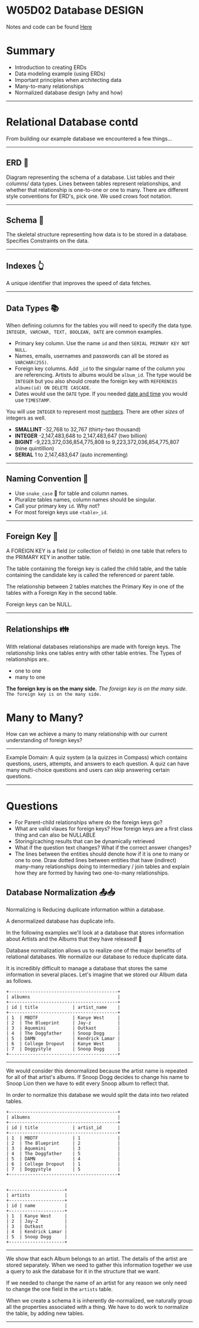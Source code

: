 # W05D02 Database DESIGN

Notes and code can be found [Here](https://github.com/tborsa/lectures/tree/master/week5/day2)

# Summary 

- Introduction to creating ERDs
- Data modeling example (using ERDs)
- Important principles when architecting data
- Many-to-many relationships
- Normalized database design (why and how)


---


# Relational Database contd

From building our example database we encountered a few things...


---
## ERD 📝

Diagram representing the schema of a database.
List tables and their columns/ data types.
Lines between tables represent relationships, and whether that relationship is one-to-one or one to many.
There are different style conventions for ERD's, pick one. We used crows foot notation. 

---

## Schema 📑

The skeletal structure representing how data is to be stored in a database.
Specifies Constraints on the data.

---

## Indexes 👆
A unique identifier that improves the speed of data fetches.

---

## Data Types 📚

When defining columns for the tables you will need to specify the data type. `INTEGER, VARCHAR, TEXT, BOOLEAN, DATE` are common examples.

- Primary key column. Use the name `id` and then `SERIAL PRIMARY KEY NOT NULL`.
- Names, emails, usernames and passwords can all be stored as `VARCHAR(255)`.
- Foreign key columns. Add `_id` to the singular name of the column you are referencing. Artists to albums would be `album_id`. The type would be `INTEGER` but you also should create the foreign key with `REFERENCES albums(id) ON DELETE CASCADE`.
- Dates would use the `DATE` type. If you needed [date and time](https://www.postgresql.org/docs/current/static/datatype-datetime.html) you would use `TIMESTAMP`.

You will use `INTEGER` to represent most [numbers](https://www.postgresql.org/docs/current/static/datatype-numeric.html). There are other *sizes* of integers as well.

- __SMALLINT__ -32,768 to 32,767 (thirty-two thousand)
- __INTEGER__ -2,147,483,648 to 2,147,483,647 (two billion)
- __BIGINT__ -9,223,372,036,854,775,808 to 9,223,372,036,854,775,807 (nine quintillion)
- __SERIAL__ 1 to 2,147,483,647 (auto incrementing)

---

## Naming Convention 🔖

- Use `snake_case` 🐍 for table and column names.
- Pluralize tables names, column names should be singular.
- Call your primary key `id`. Why not?
- For most foreign keys use `<table>_id`.

---

## Foreign Key 🔑
A FOREIGN KEY is a field (or collection of fields) in one table that refers to the PRIMARY KEY in another table.

The table containing the foreign key is called the child table, and the table containing the candidate key is called the referenced or parent table.

The relationship between 2 tables matches the Primary Key in one of the tables with a Foreign Key in the second table.

Foreign keys can be NULL.

---

## Relationships 👪

With relational databases relationships are made with foreign keys.
The relationship links one tables entry with other table entries.
The Types of relationships are..

 - one to one
 - many to one

__The foreign key is on the many side.__ *The foreign key is on the many side.* `The foreign key is on the many side.`


# Many to Many?

 How can we achieve a many to many relationship with our current understanding of foreign keys?


---

Example Domain: A quiz system (a la quizzes in Compass) which contains questions, users, attempts, and answers to each question. A quiz can have many multi-choice questions and users can skip answering certain questions.



---

# Questions

- For Parent-child relationships where do the foreign keys go?
- What are valid vlaues for foreign keys? How foreign keys are a first class thing and can also be NULLABLE
- Storing/caching results that can be dynamically retrieved
- What if the question text changes? What if the correct answer changes?
- The lines between the entities should denote how if it is one to many or one to one. Draw dotted lines between entities that have (indirect) many-many relationships doing to intermediary / join tables and explain how they are formed by having two one-to-many relationships.

## Database Normalization 📤📥

Normalizing is Reducing duplicate information within a database. 

A denormalized database has duplicate info. 

In the following examples we'll look at a database that stores information about Artists and the Albums that they have released! 💽

Database normalization allows us to realize one of the major benefits of relational databases. We normalize our database to reduce duplicate data.

It is incredibly difficult to manage a database that stores the same information in several places. Let's imagine that we stored our Album data as follows.

```
+-----------------------------------------+
| albumns                                 |
+-----------------------------------------+
| id | title             | artist_name    |
+-----------------------------------------+
| 1  | MBDTF             | Kanye West     |
| 2  | The Blueprint     | Jay-z          |
| 3  | Aquemini          | Outkast        |
| 4  | The Doggfather    | Snoop Dogg     |
| 5  | DAMN              | Kendrick Lamar |
| 6  | College Dropout   | Kanye West     |
| 7  | Doggystyle        | Snoop Dogg     |
+-----------------------------------------+
```

---

We would consider this denormalized because the artist name is repeated for all of that artist's albums. If Snoop Dogg decides to change his name to Snoop Lion then we have to edit every Snoop album to reflect that.


In order to normalize this database we would split the data into two related tables.

```
+-----------------------------------------+ 
| albumns                                 | 
+-----------------------------------------+ 
| id | title             | artist_id      |
+-----------------------------------------+ 
| 1  | MBDTF             | 1              |
| 2  | The Blueprint     | 2              | 
| 3  | Aquemini          | 3              |
| 4  | The Doggfather    | 5              |
| 5  | DAMN              | 4              |
| 6  | College Dropout   | 1              | 
| 7  | Doggystyle        | 5              |
+-----------------------------------------+

```

```

+---------------------+
| artists             |
+---------------------+
| id | name           |
+---------------------+
| 1  | Kanye West     |
| 2  | Jay-Z          |
| 3  | Outkast        |
| 4  | Kendrick Lamar |
| 5  | Snoop Dogg     |
+---------------------+

```

---


We show that each Album belongs to an artist. The details of the artist are stored separately. When we need to gather this information together we use a query to ask the database for it in the structure that we want.

If we needed to change the name of an artist for any reason we only need to change the one field in the `artists` table.

When we create a schema it is inherently de-normalized, we naturally group all the properties associated with a thing. 
We have to do work to normalize the table, by adding new tables. 

---